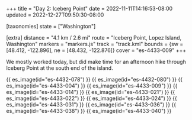 +++
title = "Day 2: Iceberg Point"
date = 2022-11-11T14:16:53-08:00
updated = 2022-12-27T09:50:30-08:00

[taxonomies]
state = ["Washington"]

[extra]
distance = "4.1 km / 2.6 mi"
route = "Iceberg Point, Lopez Island, Washington"
markers = "markers.js"
track = "track.kml"
bounds = {sw = [48.412, -122.896], ne = [48.432, -122.876]}
cover = "es-4433-009"
+++

We mostly worked today, but did make time for an afternoon hike through Iceberg Point at the south end of the island.

<!-- more -->

{{ es_image(id="es-4432-078") }}
{{ es_image(id="es-4432-080") }}
{{ es_image(id="es-4433-004") }}
{{ es_image(id="es-4433-009") }}
{{ es_image(id="es-4433-014") }}
{{ es_image(id="es-4433-021") }}
{{ es_image(id="es-4433-022") }}
{{ es_image(id="es-4433-024") }}
{{ es_image(id="es-4433-031") }}
{{ es_image(id="es-4433-036") }}
{{ es_image(id="es-4433-038") }}
{{ es_image(id="es-4433-040") }}
